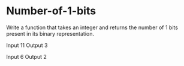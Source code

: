 # Number-of-1-bits

Write a function that takes an integer and returns the number of 1 bits present in its binary representation.

Input
11
Output
3


Input
6
Output
2
